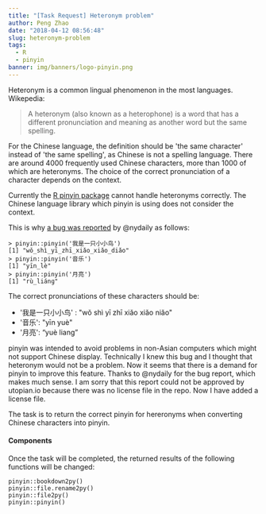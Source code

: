 ```yaml
---
title: "[Task Request] Heteronym problem"
author: Peng Zhao
date: "2018-04-12 08:56:48"
slug: heteronym-problem
tags: 
  - R
  - pinyin
banner: img/banners/logo-pinyin.png
---
```



Heteronym is a common lingual phenomenon in the most languages.  Wikepedia:

> A heteronym (also known as a heterophone) is a word that has a different pronunciation and meaning as another word but the same spelling. 

<!--more-->

For the Chinese language, the definition should be 'the same character' instead of 'the same spelling', as Chinese is not a spelling language. There are around 4000 frequently used Chinese characters, more than 1000 of which are heteronyms. The choice of the correct pronunciation of a character depends on the context.

Currently the [R pinyin package](https://steemit.com/utopian-io/@dapeng/pinyin-an-r-package-that-converts-chineses-characters-into-latin-letters-r) cannot handle heteronyms correctly. The Chinese language library which pinyin is using does not consider the context.

This is why [a bug was reported](https://steemit.com/utopian-io/@nydaily/4tbqsv-wrong-translation-of-heteronyms) by @nydaily as follows:

```
> pinyin::pinyin('我是一只小小鸟')
[1] "wǒ_shì_yī_zhī_xiǎo_xiǎo_diǎo"
> pinyin::pinyin('音乐')
[1] "yīn_lè"
> pinyin::pinyin('月亮')
[1] "rù_liánɡ"
```

The correct pronunciations of these characters should be:

-  '我是一只小小鸟' :  "wǒ shì yī zhī xiǎo xiǎo niǎo"
- '音乐': "yīn yuè"
- '月亮': “yuè liang”

pinyin was intended to avoid problems in non-Asian computers which might not support Chinese display. Technically I knew this bug and I thought that heteronym would not be a problem. Now it seems that there is a demand for pinyin to improve this feature. Thanks to @nydaily for the bug report, which makes much sense. I am sorry that this report could not be approved by utopian.io because there was no license file in the repo. Now I have added a license file.

The task is to return the correct pinyin for hereronyms when converting Chinese characters into pinyin.

#### Components

Once the task will be completed, the returned results of the following functions will be changed:

```
pinyin::bookdown2py()
pinyin::file.rename2py()
pinyin::file2py()
pinyin::pinyin()
```
